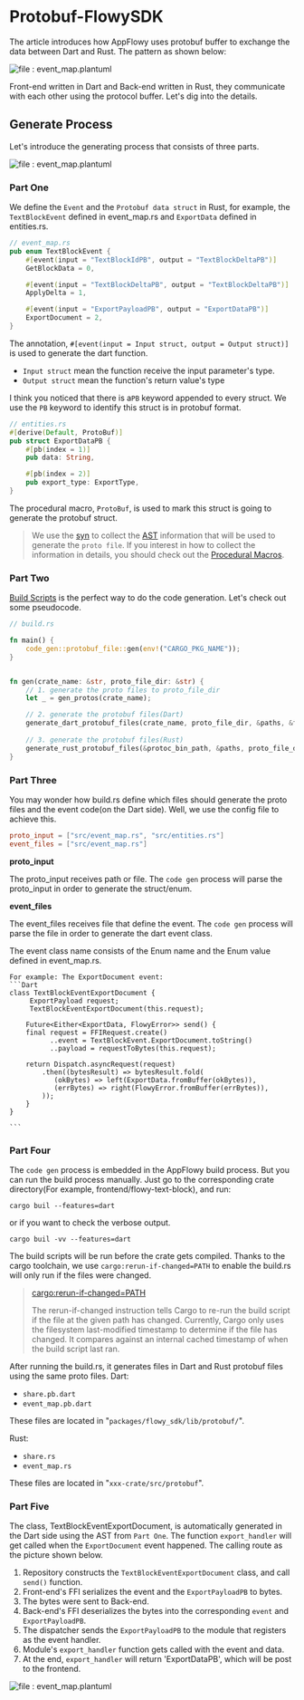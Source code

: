 # Protobuf-FlowySDK

The article introduces how AppFlowy uses protobuf buffer to exchange the data between Dart and Rust. The pattern as
shown below:

![file : event_map.plantuml](https://raw.githubusercontent.com/AppFlowy-IO/docs/main/uml/output/FlowySDK-FFI.svg)

Front-end written in Dart and Back-end written in Rust, they communicate with each other using the protocol buffer.
Let's dig into the details.

## Generate Process
Let's introduce the generating process that consists of three parts.

![file : event_map.plantuml](https://raw.githubusercontent.com/AppFlowy-IO/docs/main/uml/output/FlowySDK-Protobuf_Code_Generation.svg)

### Part One
We define the `Event` and the `Protobuf data struct` in Rust, for example, the `TextBlockEvent` defined in event_map.rs and `ExportData` defined in entities.rs.

```rust
// event_map.rs
pub enum TextBlockEvent {
    #[event(input = "TextBlockIdPB", output = "TextBlockDeltaPB")]
    GetBlockData = 0,

    #[event(input = "TextBlockDeltaPB", output = "TextBlockDeltaPB")]
    ApplyDelta = 1,

    #[event(input = "ExportPayloadPB", output = "ExportDataPB")]
    ExportDocument = 2,
}

```
The annotation, `#[event(input = Input struct, output = Output struct)]` is used to generate the dart function.

* `Input struct` mean the function receive the input parameter's type.
* `Output struct` mean the function's return value's type

I think you noticed that there is a`PB` keyword appended to every struct. We use the `PB` keyword to identify
this struct is in protobuf format.

```rust
// entities.rs
#[derive(Default, ProtoBuf)]
pub struct ExportDataPB {
    #[pb(index = 1)]
    pub data: String,

    #[pb(index = 2)]
    pub export_type: ExportType,
}

```

The procedural macro, `ProtoBuf`, is used to mark this struct is going to generate the protobuf struct.


> We use the [syn](https://docs.rs/syn/latest/syn/) to collect the [AST](https://en.wikipedia.org/wiki/Abstract_syntax_tree) information that will be used to generate
the `proto file`. If you interest in how to collect the information in details, you should check out the [Procedural Macros](https://doc.rust-lang.org/reference/procedural-macros.html).

### Part Two
[Build Scripts](https://doc.rust-lang.org/cargo/reference/build-scripts.html) is the perfect way to do the code generation.
Let's check out some pseudocode.

```Rust
// build.rs

fn main() {
    code_gen::protobuf_file::gen(env!("CARGO_PKG_NAME"));
}


fn gen(crate_name: &str, proto_file_dir: &str) { 
    // 1. generate the proto files to proto_file_dir
    let _ = gen_protos(crate_name);

    // 2. generate the protobuf files(Dart)
    generate_dart_protobuf_files(crate_name, proto_file_dir, &paths, &file_names, &protoc_bin_path);
    
    // 3. generate the protobuf files(Rust)
    generate_rust_protobuf_files(&protoc_bin_path, &paths, proto_file_dir);
}
```



### Part Three
You may wonder how build.rs define which files should generate the proto files and the event code(on the Dart side).
Well, we use the config file to achieve this.


```toml
proto_input = ["src/event_map.rs", "src/entities.rs"]
event_files = ["src/event_map.rs"]
```

**proto_input** 

The proto_input receives path or file. The `code gen` process will parse the proto_input in order to generate the struct/enum.

**event_files**

The event_files receives file that define the event. The `code gen` process will parse the file in order to generate the
dart event class.

The event class name consists of the Enum name and the Enum value defined in event_map.rs. 

    For example: The ExportDocument event: 
    ```Dart
    class TextBlockEventExportDocument {
         ExportPayload request;
         TextBlockEventExportDocument(this.request);
    
        Future<Either<ExportData, FlowyError>> send() {
        final request = FFIRequest.create()
              ..event = TextBlockEvent.ExportDocument.toString()
              ..payload = requestToBytes(this.request);
    
        return Dispatch.asyncRequest(request)
            .then((bytesResult) => bytesResult.fold(
               (okBytes) => left(ExportData.fromBuffer(okBytes)),
               (errBytes) => right(FlowyError.fromBuffer(errBytes)),
            ));
        }
    }
    
    ```

### Part Four

The `code gen` process is embedded in the AppFlowy build process. But you can run the build process manually. 
Just go to the corresponding crate directory(For example, frontend/flowy-text-block), and run:

`cargo buil --features=dart`

or if you want to check the verbose output.

`cargo buil -vv --features=dart`

The build scripts will be run before the crate gets compiled. Thanks to the cargo toolchain, we use `cargo:rerun-if-changed=PATH`
to enable the build.rs will only run if the files were changed.

> [cargo:rerun-if-changed=PATH](https://doc.rust-lang.org/cargo/reference/build-scripts.html#rerun-if-changed)
>
> The rerun-if-changed instruction tells Cargo to re-run the build script if the file at the given path has changed.
Currently, Cargo only uses the filesystem last-modified timestamp to determine if the file has changed.
It compares against an internal cached timestamp of when the build script last ran.


After running the build.rs, it generates files in Dart and Rust protobuf files using the same proto files.
Dart:
* `share.pb.dart`
* `event_map.pb.dart`

These files are located in "`packages/flowy_sdk/lib/protobuf/`".

Rust:
* `share.rs`
* `event_map.rs`

These files are located in "`xxx-crate/src/protobuf`".


### Part Five
The class, TextBlockEventExportDocument, is automatically generated in the Dart side using the AST from `Part One`. The function `export_handler` will
get called when the `ExportDocument` event happened. The calling route as the picture shown below.

1. Repository constructs the `TextBlockEventExportDocument` class, and call `send()` function.
2. Front-end's FFI serializes the event and the `ExportPayloadPB` to bytes.
3. The bytes were sent to Back-end.
4. Back-end's FFI deserializes the bytes into the corresponding `event` and `ExportPayloadPB`.
5. The dispatcher sends the `ExportPayloadPB` to the module that registers as the event handler.
6. Module's `export_handler` function gets called with the event and data.
7. At the end, `export_handler` will return 'ExportDataPB', which will be post to the frontend. 

![file : event_map.plantuml](https://raw.githubusercontent.com/AppFlowy-IO/docs/main/uml/output/FlowySDK-Protobuf_Communication.svg)

